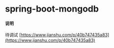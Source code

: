 # spring-boot-mongodb


#### 说明

待调试 [https://www.jianshu.com/p/40b747435a83](https://www.jianshu.com/p/40b747435a83)